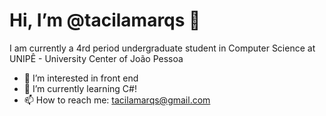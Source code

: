 <h1> Hi, I’m @tacilamarqs 👋</h1>

<p> I am currently a 4rd period undergraduate student in Computer Science at UNIPÊ - University Center of João Pessoa</p>

- 👀 I’m interested in front end
- 🌱 I’m currently learning C#!
- 📫 How to reach me: tacilamarqs@gmail.com 

<!---
tacilamarqs/tacilamarqs is a ✨ special ✨ repository because its `README.md` (this file) appears on your GitHub profile.
You can click the Preview link to take a look at your changes.
--->
